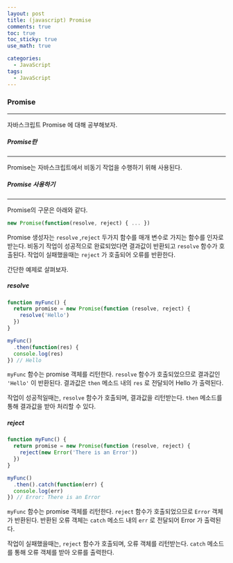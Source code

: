 ```yaml
---
layout: post
title: (javascript) Promise
comments: true
toc: true
toc_sticky: true
use_math: true

categories:
  - JavaScript
tags:
  - JavaScript
---
```




### Promise

---



자바스크립트 Promise 에 대해 공부해보자.



##### Promise란

---

Promise는 자바스크립트에서 비동기 작업을 수행하기 위해 사용된다. 



##### Promise 사용하기

---



Promise의 구문은 아래와 같다.

```javascript
new Promise(function(resolve, reject) { ... })
```

Promise 생성자는 `resolve` ,`reject` 두가지 함수를 매개 변수로 가지는 함수를 인자로 받는다. 비동기 작업이 성공적으로 완료되었다면 결과값이 반환되고 `resolve` 함수가 호출된다. 작업이 실패했을때는 `reject` 가 호출되어 오류를 반환한다.

간단한 예제로 살펴보자.

##### resolve

```javascript
function myFunc() {
  return promise = new Promise(function (resolve, reject) {
    resolve('Hello')
  })
}

myFunc()
  .then(function(res) {
  console.log(res)
}) // Hello
```

`myFunc` 함수는 promise 객체를 리턴한다. `resolve` 함수가 호출되었으므로 결과값인 `'Hello'` 이 반환된다. 결과값은 `then` 메소드 내의 `res` 로 전달되어 Hello 가 출력된다.

작업이 성공적일때는, `resolve` 함수가 호출되며, 결과값을 리턴받는다. `then` 메소드를 통해 결과값을 받아 처리할 수 있다.

##### reject

```javascript
function myFunc() {
  return promise = new Promise(function (resolve, reject) {
    reject(new Error('There is an Error'))
  })
}

myFunc()
  .then().catch(function(err) {
  console.log(err)
}) // Error: There is an Error
```

`myFunc` 함수는 promise 객체를 리턴한다. `reject` 함수가 호출되었으므로 `Error` 객체가 반환된다. 반환된 오류 객체는 `catch` 메소드 내의 `err` 로 전달되어 Error 가 출력된다.

작업이 실패했을때는, `reject` 함수가 호출되며, 오류 객체를 리턴받는다. `catch` 메소드를 통해 오류 객체를 받아 오류를 출력한다.
